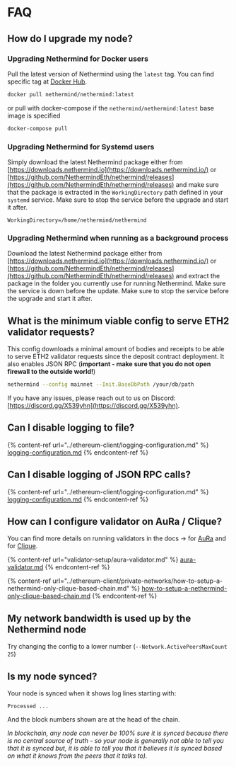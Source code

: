 # FAQ

## How do I upgrade my node?

### Upgrading Nethermind for Docker users

Pull the latest version of Nethermind using the `latest` tag. You can find specific tag at [Docker Hub](https://hub.docker.com/r/nethermind/nethermind/tags).

```sh
docker pull nethermind/nethermind:latest
```

or pull with docker-compose if the `nethermind/nethermind:latest` base image is specified

```sh
docker-compose pull
```

### Upgrading Nethermind for Systemd users

Simply download the latest Nethermind package either from [https://downloads.nethermind.io](https://downloads.nethermind.io/) or [https://github.com/NethermindEth/nethermind/releases](https://github.com/NethermindEth/nethermind/releases) and make sure that the package is extracted in the `WorkingDirectory` path defined in your `systemd` service. Make sure to stop the service before the upgrade and start it after.

```systemd
WorkingDirectory=/home/nethermind/nethermind
```

### Upgrading Nethermind when running as a background process

Download the latest Nethermind package either from [https://downloads.nethermind.io](https://downloads.nethermind.io/) or [https://github.com/NethermindEth/nethermind/releases](https://github.com/NethermindEth/nethermind/releases) and extract the package in the folder you currently use for running Nethermind. Make sure the service is down before the update. Make sure to stop the service before the upgrade and start it after.

## What is the minimum viable config to serve ETH2 validator requests?

This config downloads a minimal amount of bodies and receipts to be able to serve ETH2 validator requests since the deposit contract deployment. It also enables JSON RPC (**important - make sure that you do not open firewall to the outside world!**)

```sh
nethermind --config mainnet --Init.BaseDbPath /your/db/path
```

If you have any issues, please reach out to us on Discord: [https://discord.gg/X539yhn](https://discord.gg/X539yhn).

## Can I disable logging to file?

{% content-ref url="../ethereum-client/logging-configuration.md" %}
[logging-configuration.md](../ethereum-client/logging-configuration.md)
{% endcontent-ref %}

## Can I disable logging of JSON RPC calls?

{% content-ref url="../ethereum-client/logging-configuration.md" %}
[logging-configuration.md](../ethereum-client/logging-configuration.md)
{% endcontent-ref %}

## How can I configure validator on AuRa / Clique?

You can find more details on running validators in the docs -> for [AuRa](https://docs.nethermind.io/nethermind/guides-and-helpers/validator-setup/aura-validator) and for [Clique](https://docs.nethermind.io/nethermind/ethereum-client/private-networks/how-to-setup-a-nethermind-only-clique-based-chain).

{% content-ref url="validator-setup/aura-validator.md" %}
[aura-validator.md](validator-setup/aura-validator.md)
{% endcontent-ref %}

{% content-ref url="../ethereum-client/private-networks/how-to-setup-a-nethermind-only-clique-based-chain.md" %}
[how-to-setup-a-nethermind-only-clique-based-chain.md](../ethereum-client/private-networks/how-to-setup-a-nethermind-only-clique-based-chain.md)
{% endcontent-ref %}

## My network bandwidth is used up by the Nethermind node

Try changing the config to a lower number (`--Network.ActivePeersMaxCount 25`)

## Is my node synced?

Your node is synced when it shows log lines starting with:

`Processed ...`

And the block numbers shown are at the head of the chain.

_In blockchain, any node can never be 100% sure it is synced because there is no central source of truth - so your node is generally not able to tell you that it is synced but, it is able to tell you that it believes it is synced based on what it knows from the peers that it talks to)._
